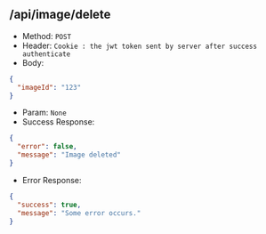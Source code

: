 ## /api/image/delete

- Method: `POST`
- Header: `Cookie : the jwt token sent by server after success authenticate`
- Body:

```json
{
  "imageId": "123"
}
```

- Param: `None`
- Success Response:

```json
{
  "error": false,
  "message": "Image deleted"
}
```

- Error Response:

```json
{
  "success": true,
  "message": "Some error occurs."
}
```